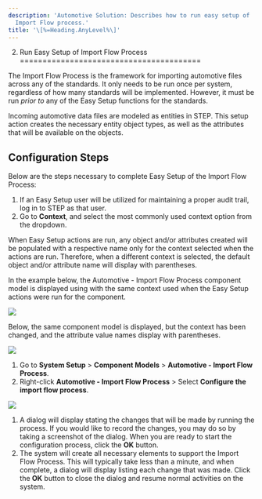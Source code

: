 ```yaml
---
description: 'Automotive Solution: Describes how to run easy setup of
  Import Flow process.'
title: '\[%=Heading.AnyLevel%\]'
---
```


2. Run Easy Setup of Import Flow Process
========================================

The Import Flow Process is the framework for importing automotive files
across any of the standards. It only needs to be run once per system,
regardless of how many standards will be implemented. However, it must
be run *prior to* any of the Easy Setup functions for the standards.

Incoming automotive data files are modeled as entities in STEP. This
setup action creates the necessary entity object types, as well as the
attributes that will be available on the objects.

Configuration Steps
-------------------

Below are the steps necessary to complete Easy Setup of the Import Flow
Process:

1.  If an Easy Setup user will be utilized for maintaining a proper
    audit trail, log in to STEP as that user.
2.  Go to **Context**, and select the most commonly used context option
    from the dropdown.

When Easy Setup actions are run, any object and/or attributes created
will be populated with a respective name only for the context selected
when the actions are run. Therefore, when a different context is
selected, the default object and/or attribute name will display with
parentheses.

In the example below, the Automotive - Import Flow Process component
model is displayed using with the same context used when the Easy Setup
actions were run for the component.

![](../../Resources/Images/Importers/2.png)

Below, the same component model is displayed, but the context has been
changed, and the attribute value names display with parentheses.

![](../../Resources/Images/Importers/1.png)

1.  Go to **System Setup** \> **Component Models** \> **Automotive -
    Import Flow Process**.
2.  Right-click **Automotive - Import Flow Process** \> Select
    **Configure the import flow process**.

![](../../Resources/Images/QS/ImportFlowComponentModel.png)

1.  A dialog will display stating the changes that will be made by
    running the process. If you would like to record the changes, you
    may do so by taking a screenshot of the dialog. When you are ready
    to start the configuration process, click the **OK** button.
2.  The system will create all necessary elements to support the Import
    Flow Process. This will typically take less than a minute, and when
    complete, a dialog will display listing each change that was made.
    Click the **OK** button to close the dialog and resume normal
    activities on the system.
